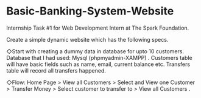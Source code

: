 # Basic-Banking-System-Website
Internship Task #1 for Web Development Intern at The Spark Foundation.

 Create a simple dynamic website which has the following specs.
 
◇Start with creating a dummy data in database for upto 10 customers. Database that I had used: Mysql (phpmyadmin-XAMPP) . Customers table will have basic fields such as name, email, current balance etc. Transfers table will record all transfers happened.

◇Flow: Home Page > View all Customers > Select and View one Customer > Transfer Money > Select customer to transfer to > View all Customers .  

